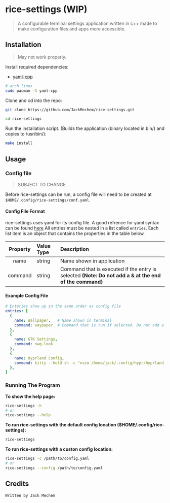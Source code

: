 # rice-settings (WIP)
> A configurable terminal settings application written in c++ made to make configuration files and apps more accessible.

## Installation
> May not work properly.

Install required dependencies:

- [yaml-cpp](https://github.com/jbeder/yaml-cpp)

```bash
# arch linux
sudo pacman -S yaml-cpp
```

Clone and cd into the repo:
```bash
git clone https://github.com/JackMechem/rice-settings.git

cd rice-settings
```

Run the installation script. (Builds the application (binary located in bin/) and copies to /usr/bin/):
```bash
make install
```

## Usage

### Config file
> SUBJECT TO CHANGE

Before rice-settings can be run, a config file will need to be created at `$HOME/.config/rice-settings/conf.yaml`.

#### Config File Format
rice-settings uses yaml for its config file. A good refrence for yaml syntax can be found [here](https://docs.ansible.com/ansible/latest/reference_appendices/YAMLSyntax.html)
All entries must be nested in a list called `entries`. Each list item is an object that contains the properties in the table below. 

| Property    | Value Type  | Description                  |
|:-----------:|:------------|:-----------------------------|
| name        | string      | Name shown in application    |
| command     | string      | Command that is executed if the entry is selected **(Note: Do not add a & at the end of the command)**|

#### Example Config File
```yaml
# Enteries show up in the same order as config file
entries: [ 
  { 
    name: Wallpaper,   # Name shown in terminal
    command: waypaper  # Command that is run if selected. Do not add a & at the end (This will break things).
  }, 
  {
    name: GTK Settings,
    command: nwg-look
  }, 
  {
    name: Hyprland Config,
    command: kitty --hold sh -c "nvim /home/jack/.config/hypr/hyprland.conf"
  }, 
]
```

### Running The Program

**To show the help page:**
```bash
rice-settings -h 
# or
rice-settings --help
```

**To run rice-settings with the default config location ($HOME/.config/rice-settings):**
```bash
rice-settings
```

**To run rice-settings with a custon config location:**
```bash
rice-settings -c /path/to/config.yaml
# or
rice-settings --config /path/to/config.yaml
```

## Credits
```
Written by Jack Mechem
```
